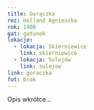 ```yaml
---
title: Gorączka
rez: Holland Agnieszka
rok: 1980
gat: gatunek
lokacje:
  - lokacja: Skierniewice
    link: skierniewice
  - lokacja: Sulejów
    link: sulejow
link: goraczka
fot: brak
---
```

Opis wkrótce…